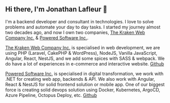 ## Hi there, I'm Jonathan Lafleur 👋 

I'm a backend developer and consultant in technologies. I love to solve problems and automate your day to day tasks. I started my journey almost two decades ago, and now I own two companies, [The Kraken Web Company Inc.](https://github.com/the-kraken-web-company) & [Powered Software Inc.](https://github.com/PoweredSoft). 

[The Kraken Web Company Inc.](https://krakenweb.ca) is specialised in web development, we are using PHP (Laravel, CakePHP & WordPress), NodeJS, Vanilla JavaScript, Angular, React, NestJS, and we add some spices with SASS & webpack. We do have a lot of experiences in e-commerce and interactive website. [Github](https://github.com/the-kraken-web-company)

[Powered Software Inc.](https://poweredsoft.com) is specialised in digital transformation, we work with .NET for creating web app, backends & API. We also work with Angular, React & NestJS for solid frontend solution or mobile app. One of our biggest force is creating solid devops solution using Docker, Kubernetes, ArgoCD, Azure Pipeline, Octopus Deploy, etc. [Github](https://github.com/PoweredSoft)

